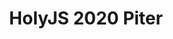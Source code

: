 ---
website: https://holyjs-piter.ru/en/
title: HolyJS 2020 Piter
country_code: ru
location: St. Petersburg, Russia
description: More than 1000 JS developers will be brought together to discuss the present and future of JavaScript.
date_start: 2020-04-10
date_end: 2020-04-11
---